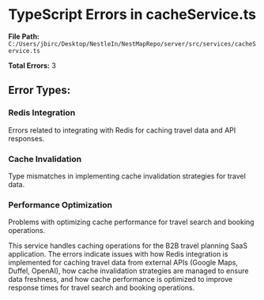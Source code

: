 # TypeScript Errors in cacheService.ts

**File Path:** `C:/Users/jbirc/Desktop/NestleIn/NestMapRepo/server/src/services/cacheService.ts`

**Total Errors:** 3

## Error Types:

### Redis Integration
Errors related to integrating with Redis for caching travel data and API responses.

### Cache Invalidation
Type mismatches in implementing cache invalidation strategies for travel data.

### Performance Optimization
Problems with optimizing cache performance for travel search and booking operations.

This service handles caching operations for the B2B travel planning SaaS application. The errors indicate issues with how Redis integration is implemented for caching travel data from external APIs (Google Maps, Duffel, OpenAI), how cache invalidation strategies are managed to ensure data freshness, and how cache performance is optimized to improve response times for travel search and booking operations.
